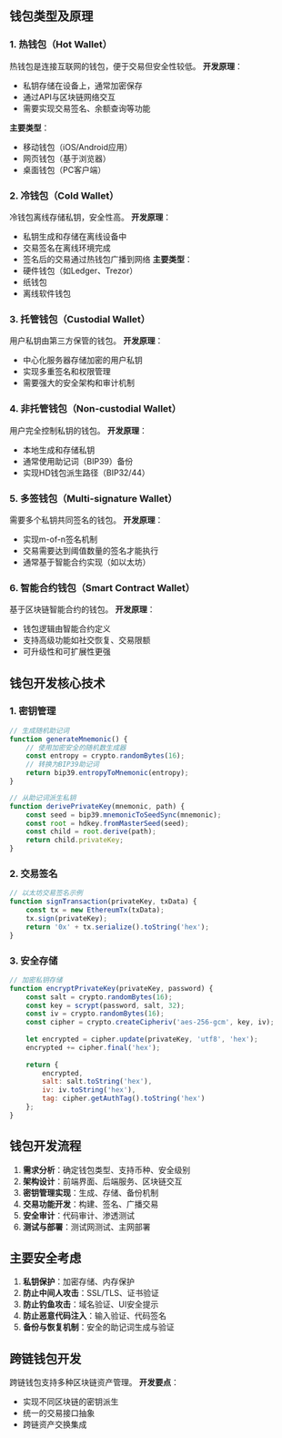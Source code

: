 
## 钱包类型及原理

### 1. 热钱包（Hot Wallet）
热钱包是连接互联网的钱包，便于交易但安全性较低。
**开发原理**：
- 私钥存储在设备上，通常加密保存
- 通过API与区块链网络交互
- 需要实现交易签名、余额查询等功能
  
**主要类型**：
- 移动钱包（iOS/Android应用）
- 网页钱包（基于浏览器）
- 桌面钱包（PC客户端）

### 2. 冷钱包（Cold Wallet）
冷钱包离线存储私钥，安全性高。
**开发原理**：
- 私钥生成和存储在离线设备中
- 交易签名在离线环境完成
- 签名后的交易通过热钱包广播到网络
**主要类型**：
- 硬件钱包（如Ledger、Trezor）
- 纸钱包
- 离线软件钱包

### 3. 托管钱包（Custodial Wallet）
用户私钥由第三方保管的钱包。
**开发原理**：
- 中心化服务器存储加密的用户私钥
- 实现多重签名和权限管理
- 需要强大的安全架构和审计机制
  
### 4. 非托管钱包（Non-custodial Wallet）
用户完全控制私钥的钱包。
**开发原理**：
- 本地生成和存储私钥
- 通常使用助记词（BIP39）备份
- 实现HD钱包派生路径（BIP32/44）
  
### 5. 多签钱包（Multi-signature Wallet）
需要多个私钥共同签名的钱包。
**开发原理**：
- 实现m-of-n签名机制
- 交易需要达到阈值数量的签名才能执行
- 通常基于智能合约实现（如以太坊）
  
### 6. 智能合约钱包（Smart Contract Wallet）
基于区块链智能合约的钱包。
**开发原理**：
- 钱包逻辑由智能合约定义
- 支持高级功能如社交恢复、交易限额
- 可升级性和可扩展性更强

## 钱包开发核心技术
### 1. 密钥管理

```javascript
// 生成随机助记词
function generateMnemonic() {
    // 使用加密安全的随机数生成器
    const entropy = crypto.randomBytes(16);
    // 转换为BIP39助记词
    return bip39.entropyToMnemonic(entropy);
}

// 从助记词派生私钥
function derivePrivateKey(mnemonic, path) {
    const seed = bip39.mnemonicToSeedSync(mnemonic);
    const root = hdkey.fromMasterSeed(seed);
    const child = root.derive(path);
    return child.privateKey;
}
```

### 2. 交易签名

```javascript
// 以太坊交易签名示例
function signTransaction(privateKey, txData) {
    const tx = new EthereumTx(txData);
    tx.sign(privateKey);
    return '0x' + tx.serialize().toString('hex');
}
```

### 3. 安全存储

```javascript
// 加密私钥存储
function encryptPrivateKey(privateKey, password) {
    const salt = crypto.randomBytes(16);
    const key = scrypt(password, salt, 32);
    const iv = crypto.randomBytes(16);
    const cipher = crypto.createCipheriv('aes-256-gcm', key, iv);
    
    let encrypted = cipher.update(privateKey, 'utf8', 'hex');
    encrypted += cipher.final('hex');
    
    return {
        encrypted,
        salt: salt.toString('hex'),
        iv: iv.toString('hex'),
        tag: cipher.getAuthTag().toString('hex')
    };
}
```

## 钱包开发流程
1. **需求分析**：确定钱包类型、支持币种、安全级别
2. **架构设计**：前端界面、后端服务、区块链交互
3. **密钥管理实现**：生成、存储、备份机制
4. **交易功能开发**：构建、签名、广播交易
5. **安全审计**：代码审计、渗透测试
6. **测试与部署**：测试网测试、主网部署

## 主要安全考虑
1. **私钥保护**：加密存储、内存保护
2. **防止中间人攻击**：SSL/TLS、证书验证
3. **防止钓鱼攻击**：域名验证、UI安全提示
4. **防止恶意代码注入**：输入验证、代码签名
5. **备份与恢复机制**：安全的助记词生成与验证

## 跨链钱包开发
跨链钱包支持多种区块链资产管理。
**开发要点**：
- 实现不同区块链的密钥派生
- 统一的交易接口抽象
- 跨链资产交换集成
